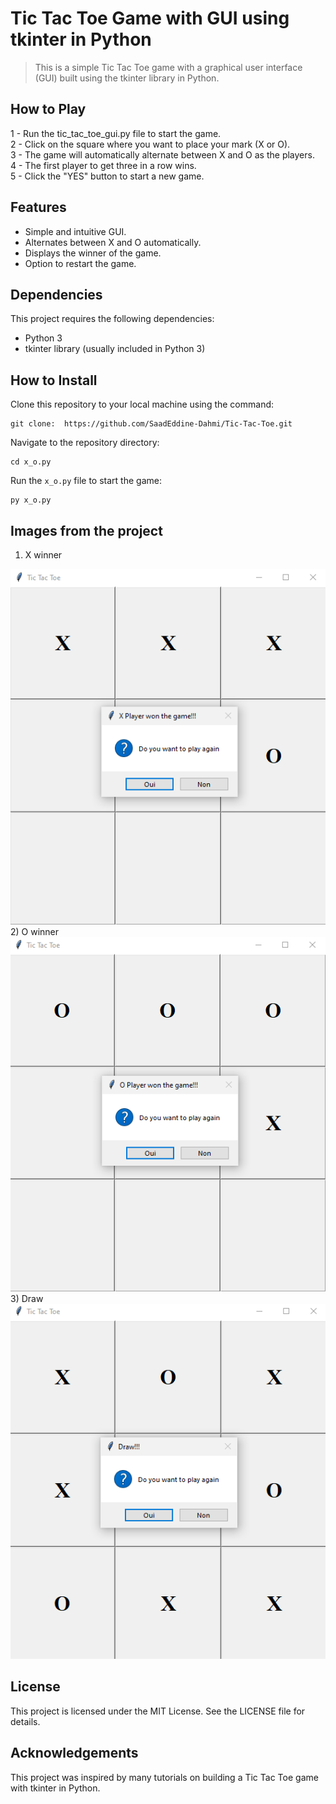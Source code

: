 # Tic Tac Toe Game with GUI using tkinter in Python
> This is a simple Tic Tac Toe game with a graphical user interface (GUI) built using the tkinter library in Python.

## How to Play
 1 - Run the tic_tac_toe_gui.py file to start the game.   
 2 - Click on the square where you want to place your mark (X or O).    
 3 - The game will automatically alternate between X and O as the players.    
 4 - The first player to get three in a row wins.   
 5 - Click the "YES" button to start a new game.    
 
 
## Features
- Simple and intuitive GUI.
- Alternates between X and O automatically.
- Displays the winner of the game.
- Option to restart the game.

## Dependencies
This project requires the following dependencies:

 - Python 3     
 - tkinter library (usually included in Python 3) 
 
## How to Install
Clone this repository to your local machine using the command: 
```
git clone:  https://github.com/SaadEddine-Dahmi/Tic-Tac-Toe.git
```
Navigate to the repository directory: 
``` 
cd x_o.py 
```     

Run the ` x_o.py ` file to start the game: 
``` 
py x_o.py 
```
## Images from the project 
 1) X winner     
 <img src="https://github.com/SaadEddine-Dahmi/Tic-Tac-Toe/blob/main/X_winner.png">
 2) O winner       
 <img src="https://github.com/SaadEddine-Dahmi/Tic-Tac-Toe/blob/main/O_winner.png">
 3) Draw       
 <img src="https://github.com/SaadEddine-Dahmi/Tic-Tac-Toe/blob/main/draw.png">
 
## License
This project is licensed under the MIT License. See the LICENSE file for details.

## Acknowledgements
This project was inspired by many tutorials on building a Tic Tac Toe game with tkinter in Python.
